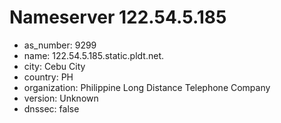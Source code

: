 # Nameserver 122.54.5.185

* as_number: 9299
* name: 122.54.5.185.static.pldt.net.
* city: Cebu City
* country: PH
* organization: Philippine Long Distance Telephone Company
* version: Unknown
* dnssec: false
